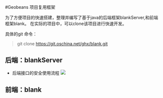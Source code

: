 #Geobeans 项目复用框架

为了方便项目的快速搭建，整理并编写了基于java的后端框架blankServer,和前端框架blank。
在实际的项目中，可以clone该项目进行快速开发。

具体的git 命令：

> git clone https://git.oschina.net/ghx/blank.git

## 后端：blankServer

- 后端接口的安全使用流程
![](http://www.plantuml.com/plantuml/img/SoWkIImgAStDuUNYvNe-PSMpZkqAkdOAJpjxdwzUhs2by7pcxgTxf_9oGGL0KXFwe59WrK_NjprVqFYYR_lJ_cab-TcfUKydzK1adknV-AnnFL0hH0EorgSTIvvDMujimBCvdS-cTZnhMFv-JqzCtlCfyvzrJ00R1-G_sT7tOltsPnkRF0DUx9_zOc7FyzqJdwwR1PHvkdCRL6JFvAThPyG0LNT07D6w7MJYz6qmGpj1_eEv1Dc3B_PFUJfx7WwN8pmD3m-mHTYLOmsbfpkMFP_R0DO0yKHHQd79ixwbJ_iNumaQi7fuc01jWdi5lpyW1Z-Rkk5Pxpg4Su3ge55hfV1inwPdyoS_dzhpSkuY0000)

## 前端：blank


